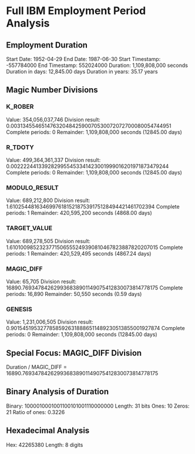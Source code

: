 # Full IBM Employment Period Analysis

## Employment Duration
Start Date: 1952-04-29
End Date: 1987-06-30
Start Timestamp: -557784000
End Timestamp: 552024000
Duration: 1,109,808,000 seconds
Duration in days: 12,845.00 days
Duration in years: 35.17 years

## Magic Number Divisions

### K_ROBER
Value: 354,056,037,746
Division result: 0.0031345546514763204842590070530072072700080054744951
Complete periods: 0
Remainder: 1,109,808,000 seconds (12845.00 days)

### R_TDOTY
Value: 499,364,361,337
Division result: 0.0022224413392829955453341423001999016201971873479244
Complete periods: 0
Remainder: 1,109,808,000 seconds (12845.00 days)

### MODULO_RESULT
Value: 689,212,800
Division result: 1.6102544816346997618152187539175128494421461702394
Complete periods: 1
Remainder: 420,595,200 seconds (4868.00 days)

### TARGET_VALUE
Value: 689,278,505
Division result: 1.6101009852323771506555249390810467823887820207015
Complete periods: 1
Remainder: 420,529,495 seconds (4867.24 days)

### MAGIC_DIFF
Value: 65,705
Division result: 16890.769347842629936838901149075412830073814778175
Complete periods: 16,890
Remainder: 50,550 seconds (0.59 days)

### GENESIS
Value: 1,231,006,505
Division result: 0.90154519532778585926318886511489230513855001927874
Complete periods: 0
Remainder: 1,109,808,000 seconds (12845.00 days)

## Special Focus: MAGIC_DIFF Division

Duration / MAGIC_DIFF = 16890.769347842629936838901149075412830073814778175

## Binary Analysis of Duration

Binary: 1000010001001100101001110000000
Length: 31 bits
Ones: 10
Zeros: 21
Ratio of ones: 0.3226

## Hexadecimal Analysis

Hex: 42265380
Length: 8 digits

